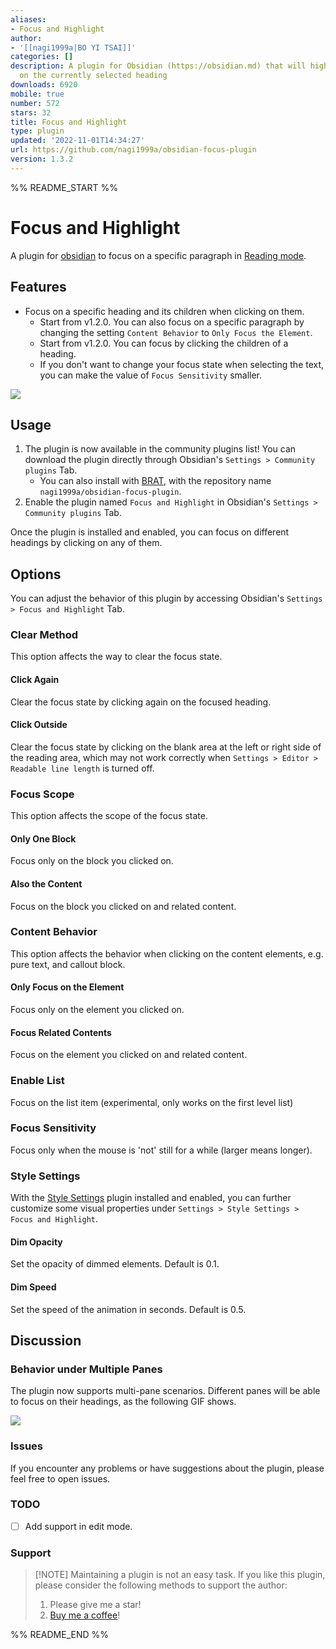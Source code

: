 ```yaml
---
aliases:
- Focus and Highlight
author:
- '[[nagi1999a|BO YI TSAI]]'
categories: []
description: A plugin for Obsidian (https://obsidian.md) that will highlight and focus
  on the currently selected heading
downloads: 6920
mobile: true
number: 572
stars: 32
title: Focus and Highlight
type: plugin
updated: '2022-11-01T14:34:27'
url: https://github.com/nagi1999a/obsidian-focus-plugin
version: 1.3.2
---
```


%% README_START %%

# Focus and Highlight
A plugin for [obsidian](https://obsidian.md/) to focus on a specific paragraph in [Reading mode](https://help.obsidian.md/How+to/Read+and+edit+modes).

## Features
- Focus on a specific heading and its children when clicking on them.
    - Start from v1.2.0. You can also focus on a specific paragraph by changing the setting `Content Behavior` to `Only Focus the Element`.
    - Start from v1.2.0. You can focus by clicking the children of a heading.
	- If you don't want to change your focus state when selecting the text, you can make the value of `Focus Sensitivity` smaller.

![](https://raw.githubusercontent.com/nagi1999a/obsidian-focus-plugin/HEAD/demo.gif)

## Usage
1. The plugin is now available in the community plugins list! You can download the plugin directly through Obsidian's `Settings > Community plugins` Tab.
    - You can also install with [BRAT](https://github.com/TfTHacker/obsidian42-brat), with the repository name `nagi1999a/obsidian-focus-plugin`.
2. Enable the plugin named `Focus and Highlight` in Obsidian's `Settings > Community plugins` Tab.

Once the plugin is installed and enabled, you can focus on different headings by clicking on any of them.

## Options
You can adjust the behavior of this plugin by accessing Obsidian's `Settings > Focus and Highlight` Tab.

### Clear Method
This option affects the way to clear the focus state.

#### Click Again
Clear the focus state by clicking again on the focused heading.

#### Click Outside
Clear the focus state by clicking on the blank area at the left or right side of the reading area, which may not work correctly when `Settings > Editor > Readable line length` is turned off.

### Focus Scope
This option affects the scope of the focus state.

#### Only One Block
Focus only on the block you clicked on.

#### Also the Content
Focus on the block you clicked on and related content.

### Content Behavior
This option affects the behavior when clicking on the content elements, e.g. pure text, and callout block.

#### Only Focus on the Element
Focus only on the element you clicked on.

#### Focus Related Contents
Focus on the element you clicked on and related content.

### Enable List
Focus on the list item (experimental, only works on the first level list)

### Focus Sensitivity
Focus only when the mouse is 'not' still for a while (larger means longer).

### Style Settings
With the [Style Settings](https://github.com/mgmeyers/obsidian-style-settings) plugin installed and enabled, you can further customize some visual properties under `Settings > Style Settings > Focus and Highlight`.

#### Dim Opacity
Set the opacity of dimmed elements. Default is 0.1.

#### Dim Speed
Set the speed of the animation in seconds. Default is 0.5.

## Discussion

### Behavior under Multiple Panes
The plugin now supports multi-pane scenarios. Different panes will be able to focus on their headings, as the following GIF shows.

![](https://raw.githubusercontent.com/nagi1999a/obsidian-focus-plugin/HEAD/multi_pane.gif)

### Issues
If you encounter any problems or have suggestions about the plugin, please feel free to open issues.

### TODO
- [ ] Add support in edit mode.
### Support
> [!NOTE] Maintaining a plugin is not an easy task.
> If you like this plugin, please consider the following methods to support the author:
> 1. Please give me a star!
> 2. [Buy me a coffee](https://www.buymeacoffee.com/nagi1999a)!

%% README_END %%